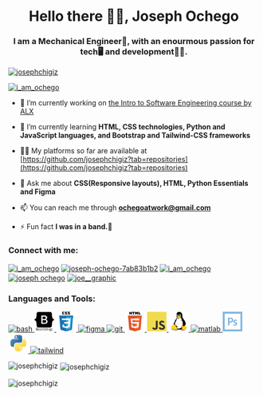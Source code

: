 <h1 align="center">Hello there 👋🏽, Joseph Ochego</h1>
<h3 align="center">I am a Mechanical Engineer👷, with an enourmous passion for tech🖥️ and development👨‍💻.</h3>

<p align="left"> <a href="https://github.com/ryo-ma/github-profile-trophy"><img src="https://github-profile-trophy.vercel.app/?username=josephchigiz" alt="josephchigiz" /></a> </p>

<p align="left"> <a href="https://twitter.com/i_am_ochego" target="blank"><img src="https://img.shields.io/twitter/follow/i_am_ochego?logo=twitter&style=for-the-badge" alt="i_am_ochego" /></a> </p>

- 🔭 I’m currently working on [the Intro to Software Engineering course by ALX](https://alxintrotoswe.com/)

- 🌱 I’m currently learning **HTML, CSS technologies, Python and JavaScript languages, and Bootstrap and Tailwind-CSS frameworks**

- 👨‍💻 My platforms so far are available at [https://github.com/josephchigiz?tab=repositories](https://github.com/josephchigiz?tab=repositories)

- 💬 Ask me about **CSS(Responsive layouts), HTML, Python Essentials and Figma**

- 📫 You can reach me through **ochegoatwork@gmail.com**

- ⚡ Fun fact **I was in a band.🥁**

<h3 align="left">Connect with me:</h3>
<p align="left">
<a href="https://twitter.com/i_am_ochego" target="blank"><img align="center" src="https://raw.githubusercontent.com/rahuldkjain/github-profile-readme-generator/master/src/images/icons/Social/twitter.svg" alt="i_am_ochego" height="30" width="40" /></a>
<a href="https://linkedin.com/in/joseph-ochego-7ab83b1b2" target="blank"><img align="center" src="https://raw.githubusercontent.com/rahuldkjain/github-profile-readme-generator/master/src/images/icons/Social/linked-in-alt.svg" alt="joseph-ochego-7ab83b1b2" height="30" width="40" /></a>
<a href="https://stackoverflow.com/users/22256028/i_am_ochego" target="blank"><img align="center" src="https://raw.githubusercontent.com/rahuldkjain/github-profile-readme-generator/master/src/images/icons/Social/stack-overflow.svg" alt="i_am_ochego" height="30" width="40" /></a>
<a href="https://fb.com/profile.php?id=100013312147033" target="blank"><img align="center" src="https://raw.githubusercontent.com/rahuldkjain/github-profile-readme-generator/master/src/images/icons/Social/facebook.svg" alt="joseph ochego" height="30" width="40" /></a>
<a href="https://instagram.com/joe__graphic" target="blank"><img align="center" src="https://raw.githubusercontent.com/rahuldkjain/github-profile-readme-generator/master/src/images/icons/Social/instagram.svg" alt="joe__graphic" height="30" width="40" /></a>
</p>

<h3 align="left">Languages and Tools:</h3>
<p align="left"> <a href="https://www.gnu.org/software/bash/" target="_blank" rel="noreferrer"> <img src="https://www.vectorlogo.zone/logos/gnu_bash/gnu_bash-icon.svg" alt="bash" width="40" height="40"/> </a> <a href="https://getbootstrap.com" target="_blank" rel="noreferrer"> <img src="https://raw.githubusercontent.com/devicons/devicon/master/icons/bootstrap/bootstrap-plain-wordmark.svg" alt="bootstrap" width="40" height="40"/> </a> <a href="https://www.w3schools.com/css/" target="_blank" rel="noreferrer"> <img src="https://raw.githubusercontent.com/devicons/devicon/master/icons/css3/css3-original-wordmark.svg" alt="css3" width="40" height="40"/> </a> <a href="https://www.figma.com/" target="_blank" rel="noreferrer"> <img src="https://www.vectorlogo.zone/logos/figma/figma-icon.svg" alt="figma" width="40" height="40"/> </a> <a href="https://git-scm.com/" target="_blank" rel="noreferrer"> <img src="https://www.vectorlogo.zone/logos/git-scm/git-scm-icon.svg" alt="git" width="40" height="40"/> </a> <a href="https://www.w3.org/html/" target="_blank" rel="noreferrer"> <img src="https://raw.githubusercontent.com/devicons/devicon/master/icons/html5/html5-original-wordmark.svg" alt="html5" width="40" height="40"/> </a> <a href="https://developer.mozilla.org/en-US/docs/Web/JavaScript" target="_blank" rel="noreferrer"> <img src="https://raw.githubusercontent.com/devicons/devicon/master/icons/javascript/javascript-original.svg" alt="javascript" width="40" height="40"/> </a> <a href="https://www.linux.org/" target="_blank" rel="noreferrer"> <img src="https://raw.githubusercontent.com/devicons/devicon/master/icons/linux/linux-original.svg" alt="linux" width="40" height="40"/> </a> <a href="https://www.mathworks.com/" target="_blank" rel="noreferrer"> <img src="https://upload.wikimedia.org/wikipedia/commons/2/21/Matlab_Logo.png" alt="matlab" width="40" height="40"/> </a> <a href="https://www.photoshop.com/en" target="_blank" rel="noreferrer"> <img src="https://raw.githubusercontent.com/devicons/devicon/master/icons/photoshop/photoshop-line.svg" alt="photoshop" width="40" height="40"/> </a> <a href="https://www.python.org" target="_blank" rel="noreferrer"> <img src="https://raw.githubusercontent.com/devicons/devicon/master/icons/python/python-original.svg" alt="python" width="40" height="40"/> </a> <a href="https://tailwindcss.com/" target="_blank" rel="noreferrer"> <img src="https://www.vectorlogo.zone/logos/tailwindcss/tailwindcss-icon.svg" alt="tailwind" width="40" height="40"/> </a> </p>

<p><img align="left" src="https://github-readme-stats.vercel.app/api/top-langs?username=josephchigiz&theme=dark&show_icons=true&locale=en&layout=compact" alt="josephchigiz" /></p>

<p>&nbsp;<img align="center" src="https://github-readme-stats.vercel.app/api?username=josephchigiz&theme=dark&show_icons=true&locale=en" alt="josephchigiz" /></p>

<p><img align="center" src="https://github-readme-streak-stats.herokuapp.com/?user=josephchigiz&theme=dark&" alt="josephchigiz" /></p>
